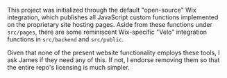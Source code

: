 This project was initialized through the default "open-source" Wix integration, which publishes all JavaScript custom functions implemented on the proprietary site hosting pages. Aside from these functions under `src/pages`, there are some reminiscent Wix-specific "Velo" integration functions in `src/backend` and `src/public`.

Given that none of the present website functionality employs these tools, I ask James if they need any of this. If not, I endorse removing them so that the entire repo's licensing is much simpler.
